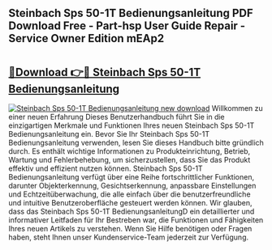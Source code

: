 ## Steinbach Sps 50-1T Bedienungsanleitung PDF Download Free - Part-hsp User Guide Repair - Service Owner Edition mEAp2

# <h2><a href="http://df2hp7.blite.top/?on=Steinbach+Sps+50-1T+Bedienungsanleitung">🔗Download 👉🔴 Steinbach Sps 50-1T Bedienungsanleitung</a></h2>

[![Steinbach Sps 50-1T Bedienungsanleitung new download](https://i.imgur.com/lujVjoI.png)](http://df2hp7.blite.top/?on=Steinbach+Sps+50-1T+Bedienungsanleitung)
Willkommen zu einer neuen Erfahrung Dieses Benutzerhandbuch führt Sie in die einzigartigen Merkmale und Funktionen Ihres neuen Steinbach Sps 50-1T Bedienungsanleitung ein. Bevor Sie Ihr Steinbach Sps 50-1T Bedienungsanleitung verwenden, lesen Sie dieses Handbuch bitte gründlich durch. Es enthält wichtige Informationen zu Produkteinrichtung, Betrieb, Wartung und Fehlerbehebung, um sicherzustellen, dass Sie das Produkt effektiv und effizient nutzen können. Steinbach Sps 50-1T Bedienungsanleitung verfügt über eine Reihe fortschrittlicher Funktionen, darunter Objekterkennung, Gesichtserkennung, anpassbare Einstellungen und Echtzeitüberwachung, die alle einfach über die benutzerfreundliche und intuitive Benutzeroberfläche gesteuert werden können. Wir glauben, dass das Steinbach Sps 50-1T BedienungsanleitungD ein detaillierter und informativer Leitfaden für Ihr Bestreben war, die Funktionen und Fähigkeiten Ihres neuen Artikels zu verstehen. Wenn Sie Hilfe benötigen oder Fragen haben, steht Ihnen unser Kundenservice-Team jederzeit zur Verfügung.
